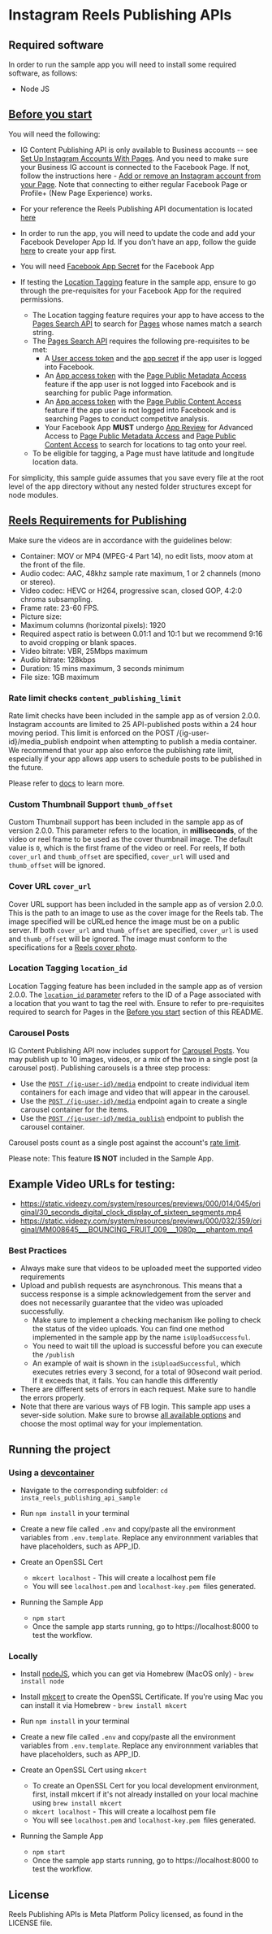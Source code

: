 # Instagram Reels Publishing APIs

## Required software

In order to run the sample app you will need to install some required software, as follows:

- Node JS

## [Before you start](#before-you-start)

You will need the following:

* IG Content Publishing API is only available to Business accounts -- see [Set Up Instagram Accounts With Pages](https://developers.facebook.com/docs/instagram/ads-api/guides/pages-ig-account#via_page). And you need to make sure your Business IG account is connected to the Facebook Page. If not, follow the instructions here - [Add or remove an Instagram account from your Page](https://www.facebook.com/help/1148909221857370). Note that connecting to either regular Facebook Page or Profile+ (New Page Experience) works.

* For your reference the Reels Publishing API documentation is located [here](https://developers.facebook.com/docs/instagram-api/guides/content-publishing/?translation)

* In order to run the app, you will need to update the code and add your Facebook Developer App Id. If you don’t have an app, follow the guide [here](https://developers.facebook.com/docs/development/) to create your app first.

* You will need [Facebook App Secret](https://developers.facebook.com/docs/development/create-an-app/app-dashboard/basic-settings#app-secret) for the Facebook App

* If testing the [Location Tagging](https://developers.facebook.com/docs/instagram-api/guides/content-publishing/#location-tags) feature in the sample app, ensure to go through the pre-requisites for your Facebook App for the required permissions.
    * The Location tagging feature requires your app to have access to the [Pages Search API](https://developers.facebook.com/docs/pages/searching) to search for [Pages](https://developers.facebook.com/docs/graph-api/reference/page) whose names match a search string.
    * The [Pages Search API](https://developers.facebook.com/docs/pages/searching) requires the following pre-requisites to be met:
        * A [User access token](https://developers.facebook.com/docs/facebook-login/guides/access-tokens#usertokens) and the [app secret](https://developers.facebook.com/docs/facebook-login/security/#appsecret) if the app user is logged into Facebook.
        * An [App access token](https://developers.facebook.com/docs/facebook-login/guides/access-tokens) with the [Page Public Metadata Access](https://developers.facebook.com/docs/features-reference#page-public-metadata-access) feature if the app user is not logged into Facebook and is searching for public Page information.
        * An [App access token](https://developers.facebook.com/docs/facebook-login/guides/access-tokens) with the [Page Public Content Access](https://developers.facebook.com/docs/features-reference#page-public-content-access) feature if the app user is not logged into Facebook and is searching Pages to conduct competitve analysis.
        * Your Facebook App **MUST** undergo [App Review](https://developers.facebook.com/docs/app-review) for Advanced Access to [Page Public Metadata Access](https://developers.facebook.com/docs/features-reference#page-public-metadata-access) and [Page Public Content Access](https://developers.facebook.com/docs/features-reference#page-public-content-access) to search for locations to tag onto your reel.
    * To be eligible for tagging, a Page must have latitude and longitude location data.

For simplicity, this sample guide assumes that you save every file at the root level of the app directory without any nested folder structures except for node modules.

## [Reels Requirements for Publishing](https://developers.facebook.com/docs/instagram-api/reference/ig-user/media#creating)
Make sure the videos are in accordance with the guidelines below:

* Container: MOV or MP4 (MPEG-4 Part 14), no edit lists, moov atom at the front of the file.
* Audio codec: AAC, 48khz sample rate maximum, 1 or 2 channels (mono or stereo).
* Video codec: HEVC or H264, progressive scan, closed GOP, 4:2:0 chroma subsampling.
* Frame rate: 23-60 FPS.
* Picture size:
* Maximum columns (horizontal pixels): 1920
* Required aspect ratio is between 0.01:1 and 10:1 but we recommend 9:16 to avoid cropping or blank spaces.
* Video bitrate: VBR, 25Mbps maximum
* Audio bitrate: 128kbps
* Duration: 15 mins maximum, 3 seconds minimum
* File size: 1GB maximum

### Rate limit checks `content_publishing_limit`
Rate limit checks have been included in the sample app as of version 2.0.0.
Instagram accounts are limited to 25 API-published posts within a 24 hour moving period. This limit is enforced on the POST /{ig-user-id}/media_publish endpoint when attempting to publish a media container. We recommend that your app also enforce the publishing rate limit, especially if your app allows app users to schedule posts to be published in the future.

Please refer to [docs](https://developers.facebook.com/docs/instagram-api/guides/content-publishing#checking-rate-limit-usage) to learn more.

### Custom Thumbnail Support `thumb_offset`
Custom Thumbnail support has been included in the sample app as of version 2.0.0. This parameter refers to the location, in **milliseconds**, of the video or reel frame to be used as the cover thumbnail image. The default value is `0`, which is the first frame of the video or reel. For reels, If both `cover_url` and `thumb_offset` are specified, `cover_url` will used and `thumb_offset` will be ignored.

### Cover URL `cover_url`
Cover URL support has been included in the sample app as of version 2.0.0. This is the path to an image to use as the cover image for the Reels tab. The image specified will be cURLed hence the image must be on a public server. If both `cover_url` and `thumb_offset` are specified, `cover_url` is used and `thumb_offset` will be ignored. The image must conform to the specifications for a [Reels cover photo](https://developers.facebook.com/docs/instagram-api/reference/ig-user/media#reels-specs).

### Location Tagging `location_id`
Location Tagging feature has been included in the sample app as of version 2.0.0. The [`location_id` parameter](https://developers.facebook.com/docs/instagram-api/reference/ig-user/media#query-string-parameters) refers to the ID of a Page associated with a location that you want to tag the reel with. Ensure to refer to pre-requisites required to search for Pages in the [Before you start](#before-you-start) section of this README.

### Carousel Posts
IG Content Publishing API now includes support for [Carousel Posts](https://developers.facebook.com/docs/instagram-api/guides/content-publishing#carousel-posts). You may publish up to 10 images, videos, or a mix of the two in a single post (a carousel post). Publishing carousels is a three step process:

* Use the [`POST /{ig-user-id}/media`](https://developers.facebook.com/docs/instagram-api/reference/ig-user/media#creating) endpoint to create individual item containers for each image and video that will appear in the carousel.
* Use the [`POST /{ig-user-id}/media`](https://developers.facebook.com/docs/instagram-api/reference/ig-user/media#creating) endpoint again to create a single carousel container for the items.
* Use the [`POST /{ig-user-id}/media_publish`](https://developers.facebook.com/docs/instagram-api/reference/ig-user/media_publish#creating) endpoint to publish the carousel container.

Carousel posts count as a single post against the account's [rate limit](https://developers.facebook.com/docs/instagram-api/guides/content-publishing#rate-limit).

Please note: This feature **IS NOT** included in the Sample App.

## Example Video URLs for testing:
* https://static.videezy.com/system/resources/previews/000/014/045/original/30_seconds_digital_clock_display_of_sixteen_segments.mp4
* https://static.videezy.com/system/resources/previews/000/032/359/original/MM008645___BOUNCING_FRUIT_009___1080p___phantom.mp4

### Best Practices
* Always make sure that videos to be uploaded meet the supported video requirements
* Upload and publish requests are asynchronous. This means that a success response is a simple acknowledgement from the server and does not necessarily guarantee that the video was uploaded successfully.
    * Make sure to implement a checking mechanism like polling to check the status of the video uploads. You can find one method implemented in the sample app by the name `isUploadSuccessful`.
    * You need to wait till the upload is successful before you can execute the `/publish`
    * An example of wait is shown in the `isUploadSuccessful`, which executes retries every 3 second, for a total of 90second wait period. If it exceeds that, it fails. You can handle this differently
* There are different sets of errors in each request. Make sure to handle the errors properly.
* Note that there are various ways of FB login. This sample app uses a sever-side solution. Make sure to browse [all available options](https://developers.facebook.com/docs/facebook-login/overview) and choose the most optimal way for your implementation.

## Running the project

### Using a [devcontainer](https://code.visualstudio.com/docs/devcontainers/containers)

* Navigate to the corresponding subfolder: `cd insta_reels_publishing_api_sample`
* Run `npm install` in your terminal
* Create a new file called `.env` and copy/paste all the environment variables from `.env.template`. Replace any environnment variables that have placeholders, such as APP_ID.
* Create an OpenSSL Cert
    * `mkcert localhost` - This will create a localhost pem file
    * You will see `localhost.pem` and `localhost-key.pem `files generated.

* Running the Sample App
    * `npm start`
    * Once the sample app starts running, go to https://localhost:8000 to test the workflow.

### Locally

* Install [nodeJS](https://nodejs.org/en/download/), which you can get via Homebrew (MacOS only) - `brew install node`
* Install [mkcert](https://mkcert.org/) to create the OpenSSL Certificate. If you're using Mac you can install it via Homebrew - `brew install mkcert`
* Run `npm install` in your terminal
* Create a new file called `.env` and copy/paste all the environment variables from `.env.template`. Replace any environnment variables that have placeholders, such as APP_ID.

* Create an OpenSSL Cert using `mkcert`
    * To create an OpenSSL Cert for you local development environment, first, install mkcert if it's not already installed on your local machine using `brew install mkcert`
    * `mkcert localhost` - This will create a localhost pem file
    * You will see `localhost.pem` and `localhost-key.pem `files generated.

* Running the Sample App
    * `npm start`
    * Once the sample app starts running, go to https://localhost:8000 to test the workflow.

## License
Reels Publishing APIs is Meta Platform Policy licensed, as found in the LICENSE file.
